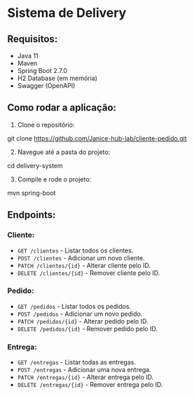 # Sistema de Delivery

## Requisitos:
- Java 11
- Maven
- Spring Boot 2.7.0
- H2 Database (em memória)
- Swagger (OpenAPI)

## Como rodar a aplicação:
1. Clone o repositório:

git clone https://github.com/Janice-hub-lab/cliente-pedido.git

2. Navegue até a pasta do projeto:

cd delivery-system

3. Compile e rode o projeto:

mvn spring-boot

## Endpoints:

### Cliente:
- `GET /clientes` - Listar todos os clientes.
- `POST /clientes` - Adicionar um novo cliente.
- `PATCH /clientes/{id}` - Alterar cliente pelo ID.
- `DELETE /clientes/{id}` - Remover cliente pelo ID.

### Pedido:
- `GET /pedidos` - Listar todos os pedidos.
- `POST /pedidos` - Adicionar um novo pedido.
- `PATCH /pedidos/{id}` - Alterar pedido pelo ID.
- `DELETE /pedidos/{id}` - Remover pedido pelo ID.

### Entrega:
- `GET /entregas` - Listar todas as entregas.
- `POST /entregas` - Adicionar uma nova entrega.
- `PATCH /entregas/{id}` - Alterar entrega pelo ID.
- `DELETE /entregas/{id}` - Remover entrega pelo ID.

